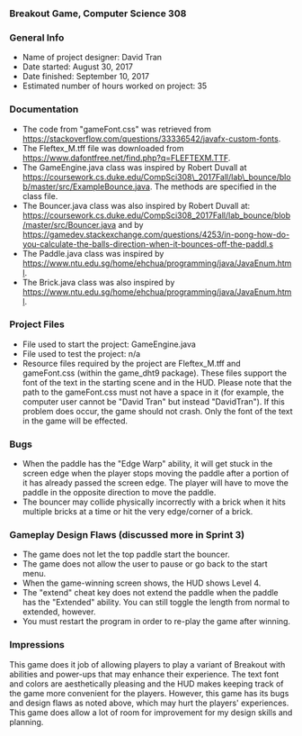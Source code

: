 ### Breakout Game, Computer Science 308

### General Info

 * Name of project designer: David Tran
 * Date started: August 30, 2017
 * Date finished: September 10, 2017
 * Estimated number of hours worked on project: 35

### Documentation

 * The code from "gameFont.css" was retrieved from https://stackoverflow.com/questions/33336542/javafx-custom-fonts.
 * The Fleftex\_M.tff file was downloaded from https://www.dafontfree.net/find.php?q=FLEFTEXM.TTF.
 * The GameEngine.java class was inspired by Robert Duvall at https://coursework.cs.duke.edu/CompSci308\_2017Fall/lab\_bounce/blob/master/src/ExampleBounce.java. The methods are specified in the class file.
 * The Bouncer.java class was also inspired by Robert Duvall at: https://coursework.cs.duke.edu/CompSci308_2017Fall/lab_bounce/blob/master/src/Bouncer.java and by https://gamedev.stackexchange.com/questions/4253/in-pong-how-do-you-calculate-the-balls-direction-when-it-bounces-off-the-paddl.s
 * The Paddle.java class was inspired by https://www.ntu.edu.sg/home/ehchua/programming/java/JavaEnum.html.
 * The Brick.java class was also inspired by https://www.ntu.edu.sg/home/ehchua/programming/java/JavaEnum.html.

### Project Files
 * File used to start the project: GameEngine.java
 * File used to test the project: n/a
 * Resource files required by the project are Fleftex\_M.tff and gameFont.css (within the game\_dht9 package). These files support the font of the text in the starting scene and in the HUD. Please note that the path to the gameFont.css must not have a space in it (for example, the computer user cannot be "David Tran" but instead "DavidTran"). If this problem does occur, the game should not crash. Only the font of the text in the game will be effected.

### Bugs
 * When the paddle has the "Edge Warp" ability, it will get stuck in the screen edge when the player stops moving the paddle after a portion of it has already passed the screen edge. The player will have to move the paddle in the opposite direction to move the paddle.
 * The bouncer may collide physically incorrectly with a brick when it hits multiple bricks at a time or hit the very edge/corner of a brick.

### Gameplay Design Flaws (discussed more in Sprint 3)
 * The game does not let the top paddle start the bouncer.
 * The game does not allow the user to pause or go back to the start menu.
 * When the game-winning screen shows, the HUD shows Level 4.
 * The "extend" cheat key does not extend the paddle when the paddle has the "Extended" ability. You can still toggle the length from normal to extended, however.
 * You must restart the program in order to re-play the game after winning.

### Impressions
This game does it job of allowing players to play a variant of Breakout with abilities and power-ups that may enhance their experience. The text font and colors are aesthetically pleasing and the HUD makes keeping track of the game more convenient for the players. However, this game has its bugs and design flaws as noted above, which may hurt the players' experiences. This game does allow a lot of room for improvement for my design skills and planning.

